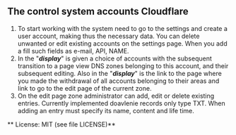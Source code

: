 ## The control system accounts Cloudflare

1. To start working with the system need to go to the settings and create a user account, making thus the necessary data. You can delete unwanted or edit existing accounts on the settings page. When you add a fill such fields as e-mail, API, NAME.
2. In the "***display***" is given a choice of accounts with the subsequent transition to a page view DNS zones belonging to this account, and their subsequent editing. Also in the "***display***" is the link to the page where you made the withdrawal of all accounts belonging to their areas and link to go to the edit page of the current zone.
3. On the edit page zone administrator can add, edit or delete existing entries. Currently implemented doavlenie records only type TXT. When adding an entry must specify its name, content and life time.


** License: MIT (see file LICENSE)**